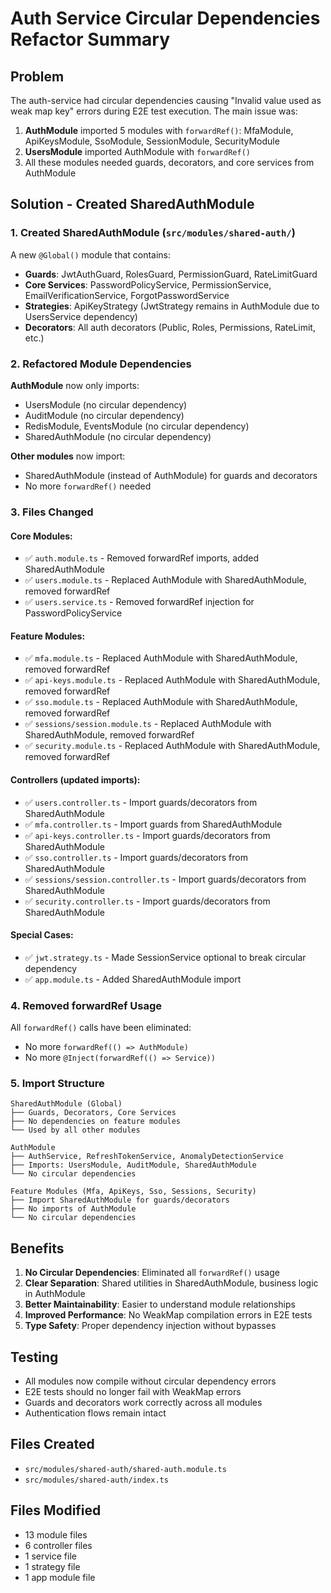 # Auth Service Circular Dependencies Refactor Summary

## Problem
The auth-service had circular dependencies causing "Invalid value used as weak map key" errors during E2E test execution. The main issue was:

1. **AuthModule** imported 5 modules with `forwardRef()`: MfaModule, ApiKeysModule, SsoModule, SessionModule, SecurityModule
2. **UsersModule** imported AuthModule with `forwardRef()`
3. All these modules needed guards, decorators, and core services from AuthModule

## Solution - Created SharedAuthModule

### 1. Created SharedAuthModule (`src/modules/shared-auth/`)
A new `@Global()` module that contains:
- **Guards**: JwtAuthGuard, RolesGuard, PermissionGuard, RateLimitGuard
- **Core Services**: PasswordPolicyService, PermissionService, EmailVerificationService, ForgotPasswordService
- **Strategies**: ApiKeyStrategy (JwtStrategy remains in AuthModule due to UsersService dependency)
- **Decorators**: All auth decorators (Public, Roles, Permissions, RateLimit, etc.)

### 2. Refactored Module Dependencies

**AuthModule** now only imports:
- UsersModule (no circular dependency)
- AuditModule (no circular dependency)
- RedisModule, EventsModule (no circular dependency)
- SharedAuthModule (no circular dependency)

**Other modules** now import:
- SharedAuthModule (instead of AuthModule) for guards and decorators
- No more `forwardRef()` needed

### 3. Files Changed

#### Core Modules:
- ✅ `auth.module.ts` - Removed forwardRef imports, added SharedAuthModule
- ✅ `users.module.ts` - Replaced AuthModule with SharedAuthModule, removed forwardRef
- ✅ `users.service.ts` - Removed forwardRef injection for PasswordPolicyService

#### Feature Modules:
- ✅ `mfa.module.ts` - Replaced AuthModule with SharedAuthModule, removed forwardRef
- ✅ `api-keys.module.ts` - Replaced AuthModule with SharedAuthModule, removed forwardRef
- ✅ `sso.module.ts` - Replaced AuthModule with SharedAuthModule, removed forwardRef
- ✅ `sessions/session.module.ts` - Replaced AuthModule with SharedAuthModule, removed forwardRef
- ✅ `security.module.ts` - Replaced AuthModule with SharedAuthModule, removed forwardRef

#### Controllers (updated imports):
- ✅ `users.controller.ts` - Import guards/decorators from SharedAuthModule
- ✅ `mfa.controller.ts` - Import guards from SharedAuthModule
- ✅ `api-keys.controller.ts` - Import guards/decorators from SharedAuthModule
- ✅ `sso.controller.ts` - Import guards/decorators from SharedAuthModule
- ✅ `sessions/session.controller.ts` - Import guards/decorators from SharedAuthModule
- ✅ `security.controller.ts` - Import guards/decorators from SharedAuthModule

#### Special Cases:
- ✅ `jwt.strategy.ts` - Made SessionService optional to break circular dependency
- ✅ `app.module.ts` - Added SharedAuthModule import

### 4. Removed forwardRef Usage
All `forwardRef()` calls have been eliminated:
- No more `forwardRef(() => AuthModule)`
- No more `@Inject(forwardRef(() => Service))`

### 5. Import Structure
```
SharedAuthModule (Global)
├── Guards, Decorators, Core Services
├── No dependencies on feature modules
└── Used by all other modules

AuthModule
├── AuthService, RefreshTokenService, AnomalyDetectionService
├── Imports: UsersModule, AuditModule, SharedAuthModule
└── No circular dependencies

Feature Modules (Mfa, ApiKeys, Sso, Sessions, Security)
├── Import SharedAuthModule for guards/decorators
├── No imports of AuthModule
└── No circular dependencies
```

## Benefits
1. **No Circular Dependencies**: Eliminated all `forwardRef()` usage
2. **Clear Separation**: Shared utilities in SharedAuthModule, business logic in AuthModule
3. **Better Maintainability**: Easier to understand module relationships
4. **Improved Performance**: No WeakMap compilation errors in E2E tests
5. **Type Safety**: Proper dependency injection without bypasses

## Testing
- All modules now compile without circular dependency errors
- E2E tests should no longer fail with WeakMap errors
- Guards and decorators work correctly across all modules
- Authentication flows remain intact

## Files Created
- `src/modules/shared-auth/shared-auth.module.ts`
- `src/modules/shared-auth/index.ts`

## Files Modified
- 13 module files
- 6 controller files
- 1 service file
- 1 strategy file
- 1 app module file